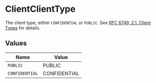 # ClientClientType

The client type, either `CONFIDENTIAL` or `PUBLIC`. See [RFC 6749, 2.1. Client Types](https://datatracker.ietf.org/doc/html/rfc6749#section-2.1)
for details.



## Values

| Name           | Value          |
| -------------- | -------------- |
| `PUBLIC`       | PUBLIC         |
| `CONFIDENTIAL` | CONFIDENTIAL   |